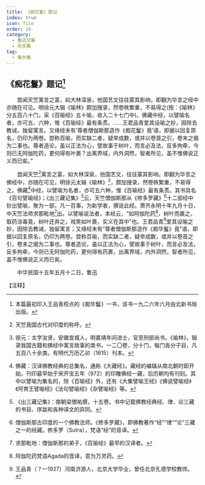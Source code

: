 ```yaml
---
title: 《痴花鬘》题记
index: true
icon: file
order: 24
category:
  - 鲁迅文集
  - 杂文集
tag:  
  - 集外集
---
```


## 《痴花鬘》题记[^①]

　　尝闻天竺寓言之富，如大林深泉，他国艺文往往蒙其影响，即翻为华言之经中亦随在可见。明徐元大辑《喻林》颇加搜录，然卷帙繁重，不易得之(按：《喻林》分五百八十门，采《百喻经》五十喻，收入二十七门中)。佛藏中经，以譬喻名者，亦可五、六种，惟《百喻经》最有条贯。……王君品青爱其设喻之妙，因除去教诫，独留寓言。又缘经末有‘尊者僧伽斯那造作《痴花鬘》竟’语，即据以回复原名，仍印为两卷。尝称百喻，而实缺二者，疑举成数，或并以卷首之引，卷末之偈为二事也。尊者造论，虽以正法为心，譬故事于树叶，而言必及法，反多拘牵，今则已无阿伽陀药，更何得有叶裹？出离界域，内外洞然，智者所见，盖不惟佛说正义而已矣。”

　　尝闻天竺[^②]寓言之富，如大林深泉，他国艺文，往往蒙其影响。即翻为华言之佛经中，亦随在可见，明徐元太辑《喻林》[^③]，颇加搜录，然卷帙繁重，不易得之。佛藏[^④]中经，以譬喻为名者，亦可五六种，惟《百喻经》最有条贯。其书具名《百句譬喻经》；《出三藏记集》[^⑤]云，天竺僧伽斯那从《修多罗藏》[^⑥]十二部经中钞出譬喻，聚为一部，凡一百事，为新学者，撰说此经。萧齐永明十年九月十日，中天竺法师求那毗地[^⑦]出。以譬喻说法者，本经云，“如阿伽陀药[^⑧]，树叶而裹之，取药涂毒竟，树叶还弃之，戏笑如叶裹，实义在其中”也。王君品青[^⑨]爱其设喻之妙，因除去教诫，独留寓言；又缘经末有“尊者僧伽斯那造作《痴华鬘》竟”语，即据以回复原名，仍印为两卷。尝称百喻，而实缺二者，疑举成数，或并以卷首之引，卷末之偈为二事也。尊者造论，虽以正法为心，譬故事于树叶，而言必及法，反多拘牵，今则已无阿伽陀药，更何得有药裹，出离界域，内外洞然，智者所见，盖不惟佛说正义而已矣。

　　中华民国十五年五月十二日，鲁迅

【注释】

[^①]:本篇最初印入王品青校点的《痴华鬘》一书，该书一九二六年六月由北新书局出版。

[^②]:天竺我国古代对印度的称呼。

[^③]:徐元：太字汝贤，安徽宣城人，明嘉靖年间进士，官至刑部尚书。《喻林》，辑录我国古籍和佛经中寓言故事的类书，一二〇卷，分十门，每门各分子目，凡五百八十余类。有明代万历乙卯（1615）刊本。

[^④]:佛藏：汉译佛教经典的总集名，通称《大藏经》。藏经的编辑从南北朝时即开始，刊印最早始于宋开宝五年（972）的印雕佛经一藏，后历朝均有刊刻。其中以譬喻为集名的，除《百喻经》外，还有《大集譬喻王经》《佛说譬喻经》《阿育王譬喻经》《法句譬喻经》《杂譬喻经》等。

[^⑤]:《出三藏记集》：南朝梁僧祐撰，十五卷。书中记载佛教经典经、律、论三藏的书目、序跋和各种译文的异同。

[^⑥]:僧伽斯那古印度的一个佛教法师。《修多罗藏》，即佛教著作“经”“律”“论”三藏之一的经藏。修多罗（Sutra），梵语“经”的音译。

[^⑦]:求那毗地：僧伽斯那的弟子，《百喻经》最早的汉译者。

[^⑧]:阿伽陀药梵语Agada的音译，意为万灵药。

[^⑨]:王品青（？—1927）河南济源人，北京大学毕业，曾任北京孔德学校教师。
